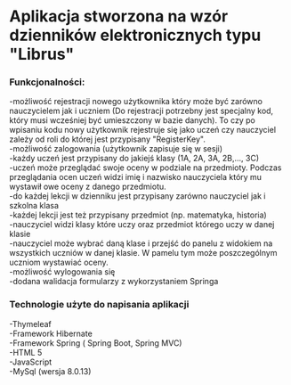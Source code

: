 # Aplikacja stworzona na wzór dzienników elektronicznych typu "Librus"

### Funkcjonalności:
-możliwość rejestracji nowego użytkownika który może być zarówno nauczycielem jak i uczniem (Do rejestracji potrzebny jest specjalny kod, który musi wcześniej być umieszczony w bazie danych). To czy po wpisaniu kodu nowy użytkownik rejestruje się jako uczeń czy nauczyciel zależy od roli do której jest przypisany "RegisterKey".<br/>
-możliwość zalogowania (użytkownik zapisuje się w sesji)<br/>
-każdy uczeń jest przypisany do jakiejś klasy (1A, 2A, 3A, 2B,..., 3C)<br/>
-uczeń może przeglądać swoje oceny w podziale na przedmioty. Podczas przeglądania ocen uczeń widzi imię i nazwisko nauczyciela który mu wystawił owe oceny z danego przedmiotu.<br/>
-do każdej lekcji w dzienniku jest przypisany zarówno nauczyciel jak i szkolna klasa<br/>
-każdej lekcji jest też przypisany przedmiot (np. matematyka, historia)<br/>
-nauczyciel widzi klasy które uczy oraz przedmiot którego uczy w danej klasie<br/>
-nauczyciel może wybrać daną klase i przejść do panelu z widokiem na wszystkich uczniów w danej klasie. W pamelu tym może poszczególnym uczniom wystawiać oceny.<br/>
-możliwość wylogowania się<br/>
-dodana walidacja formularzy z wykorzystaniem Springa

### Technologie użyte do napisania aplikacji
-Thymeleaf <br/>
-Framework Hibernate<br/>
-Framework Spring ( Spring Boot, Spring MVC)<br/>
-HTML 5<br/>
-JavaScript<br/>
-MySql (wersja 8.0.13)<br/>
